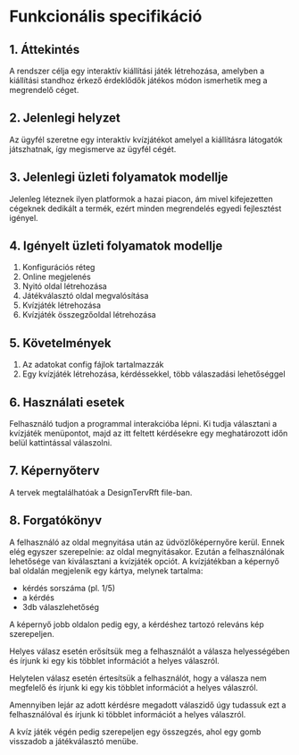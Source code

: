 # Funkcionális specifikáció
## 1. Áttekintés
A rendszer célja egy interaktív kiállítási játék létrehozása, amelyben a kiállítási standhoz érkező
érdeklődők játékos módon ismerhetik meg a megrendelő céget.

## 2. Jelenlegi helyzet
Az ügyfél szeretne egy interaktív kvízjátékot amelyel a kiállításra látogatók játszhatnak,
így megismerve az ügyfél cégét.

## 3. Jelenlegi üzleti folyamatok modellje
Jelenleg léteznek ilyen platformok a hazai piacon, 
ám mivel kifejezetten cégeknek dedikált a termék,
ezért minden megrendelés egyedi fejlesztést igényel.

## 4. Igényelt üzleti folyamatok modellje
1. Konfigurációs réteg
2. Online megjelenés
3. Nyitó oldal  létrehozása
4. Játékválasztó oldal megvalósítása
5. Kvízjáték létrehozása
6. Kvízjáték összegzőoldal létrehozása

## 5. Követelmények
1. Az adatokat config fájlok tartalmazzák
2. Egy kvízjáték létrehozása, kérdéssekkel, több válaszadási lehetőséggel

## 6. Használati esetek
Felhasználó tudjon a programmal interakcióba lépni.
Ki tudja választani a kvízjáték menüpontot, majd az itt feltett kérdésekre egy meghatározott időn
belül kattintással válaszolni.


## 7. Képernyőterv
A tervek megtalálhatóak a DesignTervRft file-ban.

## 8. Forgatókönyv
A felhasználó az oldal megnyitása után az üdvözlőképernyőre kerül.
Ennek elég egyszer szerepelnie: az oldal megnyitásakor.
Ezután a felhasználónak lehetősége van kiválasztani a kvízjáték opciót.
A kvízjátékban a képernyő bal oldalán megjelenik egy kártya, melynek tartalma:
* kérdés sorszáma (pl. 1/5)
* a kérdés
* 3db válaszlehetőség

A képernyő jobb oldalon pedig egy, a kérdéshez tartozó releváns kép szerepeljen.

Helyes válasz esetén erősítsük meg a felhasználót a válasza helyességében és írjunk ki egy kis többlet információt a helyes válaszról.

Helytelen válasz esetén értesítsük a felhasználót, hogy a válasza nem megfelelő és írjunk ki egy kis többlet információt a helyes válaszról.

Amennyiben lejár az adott kérdésre megadott válaszidő úgy tudassuk ezt a felhasználóval és írjunk ki többlet információt a helyes válaszról.

A kvíz játék végén pedig szerepeljen egy összegzés, ahol egy gomb visszadob a játékválasztó menübe.